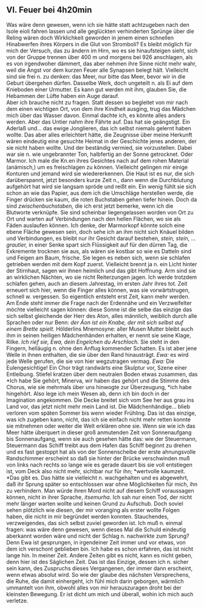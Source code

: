 ## VI. Feuer bei 4h20min
Was wäre denn gewesen, wenn ich sie hätte statt achtzugeben nach den Isole eioli fahren lassen und alle geglückten verhinderten Sprünge über die Reling wären doch Wirklichkeit geworden in jenem einen schnellen Hinabwerfen ihres Körpers in die Glut von Stromboli? Es bleibt möglich für mich der Versuch, das zu ändern im Hirn, wo es sie hinaufsteigen sieht, sich von der Gruppe trennen über 400 m und morgens bei 926 anschlagen, als es von irgendwoher dämmert, das aber nehmen ihre Sinne nicht mehr wahr, weil die Angst vor dem kurzen Feuer alle Synapsen belegt hält. Vielleicht sind sie frei n. zu denken: das Meer, nur bitte das Meer, bevor wir in die Geburt übergehen dürfen. Dasselbe Werk, doch ungeteilt n. als Ei auf dem Knieboden einer Urmutter. Es kann gut werden mit ihm, glauben Sie, die Hebammen der Lüfte haben ein Auge darauf.    
 Aber ich brauche nicht zu fragen. Statt dessen so begleitet von mir nach dem einen wichtigen Ort, von dem ihre Kindheit ausging, trug das Mädchen mich über das Wasser davon. Einmal dachte ich, es könnte alles anders werden. Aber das Untier nahm ihre Fährte auf. Das hat sie geängstigt. Ein Aderlaß und... das ewige Jonglieren, das ich selbst niemals gelernt haben wollte. Das aber alles erleichtert hätte, die Zeugnisse über meine Herkunft wären eindeutig eine gesuchte Heimat in der Geschichte jenes anderen, der sie nicht haben wollte. Und der beständig vermied, sie vorzustellen. Dabei war sie n. wie ungebrannter Ton, halbfertig an der Sonne getrocknet. Oder Marmor. Ich male die Kn.en ihres Gesichtes nach auf dem rohen Material (anämisch,) um es freischlagen zu können. Vielleicht gelingen mir einige Konturen und jemand wird sie wiedererkennen. Die Haut ist es nur, die sich darüberspannt, jetzt besonders kurze Zeit n., dann wenn die Durchblutung aufgehört hat wird sie langsam spröde und reißt ein. Ein wenig fühlt sie sich schon an wie das Papier, aus dem ich die Umschläge herstellen werde, die Finger drücken sie kaum, die roten Buchstaben gehen tiefer hinein. Doch da sind *zwischenbuchstaben,* die ich erst jetzt bemerke, wenn ich die Blutworte verknüpfe. Sie sind scheinbar liegengelassen worden von Ort zu Ort und warten auf Verbindungen nach den hellen Flächen, wo sie als Fäden auslaufen können. Ich denke, der Marmorkopf könnte solch eine ebene Fläche gewesen sein, doch sehe ich an ihm nicht sich Knäuel bilden und Verbindungen, es bleibt nur ihr Gesicht darauf bestehen, *stein, stein*, ... *grautier,* in einer Senke spart sich Flüssigkeit auf für den dürren Tag, die Exkremente trocknen sie aus, als wären sie kostbar so wie es Datteln sind und Feigen am Baum, frische. Sie legen es neben sich, wenn sie schlafen getrieben werden mit dem Kopf zuerst. Vielleicht brennt ja n. ein Licht hinter der Stirnhaut, sagen wir ihnen heimlich und das gibt Hoffnung. Arm sind sie an wirklichen Nächten, wo sie nicht Reiterzungen jagen. Ich werde trotzdem schlafen gehen, auch an diesem Jahrestag, im ersten Jahr ihres tot. Zeit erneuert sich hier, wenn die Finger alles können, was sie vorwärtstrugen, schnell w. vergessen. So eigentlich entsteht erst Zeit, kann mehr werden. Am Ende steht immer die Frage nach der Erdennähe und ein Verzweifelter möchte vielleicht sagen können: diese Sonne ist die selbe das einzige das sich selbst gleichende der Herr des Aton, alles männlich, weiblich durch alle Sprachen oder nur Benn: *der Äon ist ein Knabe, der mit sich selbst auf einem Brette spielt.* Hölderlins Mnemosyne: aller Musen Mutter bleibt auch ihm in seinen heiligen Mädchenhänden erhalten, er nennt sie seine Klage, Rilke. *Ich rief sie, Ewa, dein Engelchen du Arschloch.* Sie steht in den Fingern, helläugig n. ohne den Anflug kommender Schatten. Es ist aber jene Welle in ihnen enthalten, die sie über den Rand hinausträgt. *Ewa:* es wird jede Welle gerufen, die sie von hier wegzutragen vermag. *Ewa:* Die Eulengesichtige! Ein Chor trägt randwärts eine Skulptur vor, Szene einer Entleibung. Stiefel kratzen über dem neutralen Boden etwas zusammen, das   
*Ich habe Sie gehört, Minerva, wir haben das gehört und die Stimme des Chorus, wie sie mehrmals über uns hinwogte zur Überzeugung, *ich habe hingehört. Also lege ich mein Wesen ab, denn ich bin doch in der Imagination angekommen. Die Decke breitet sich vom See her aus grau ins Land vor, das jetzt nicht mehr mein Land ist. Die Mädchenhändige... blieb verloren vom späten Sommer bis wenn wieder Frühling. Das ist das einzige, was ich zugeben kann, nicht, das ich sie einfach nicht mehr retten konnte sie mitnehmen oder weiter die Welt erklären ohne sie. Wenn sie wie ich das Meer hätte überquert in dieser groß anmutenden Zeit von Sonnenaufgang bis Sonnenaufgang, wenn sie auch gesehen hätte das: wie der Steuermann, Steuermann das Schiff treibt aus dem Hafen das Schiff beginnt zu drehen und es fast gestoppt hat als von der Sonnenscheibe der erste ahnungsvolle Randschimmer erscheint so daß sie hinter der Brücke verschwinden muß von links nach rechts so lange wie es gerade dauert bis sie voll entstiegen ist, vom Deck also nicht mehr, sichtbar nur für ihn; *wertvolle kaumzeit. *Das gibt es. Das hätte sie vielleicht n. wachgehalten und es abgewehrt, daß ihr Sprung später so entschlossen war ohne Möglichkeiten für mich, ihn zu verhindern. Man würde ihren Mord nicht auf diesem Schiff voraussagen können, nicht in ihrer Sprache, *itsemurha*. Ich sah nur einen Tod, der nicht mehr länger warten wollte und keinen Grund zu Aufschub. Doch soviel sehen plötzlich wie diesen, der mir voranging als erster wollte Folgen haben, die nicht in mir begründet werden konnten. Stauchendes, verzweigendes, das sich selbst zuviel geworden ist. Ich muß n. einmal fragen: was wäre denn gewesen, wenn dieses Mal die Schuld eindeutig aberkannt worden wäre und nicht der Schlag n. nachwirkte zum Sprung? Denn Ewa ist gesprungen, in irgendeiner Zeit immer und vor etwas, von dem ich verschont geblieben bin. Ich habe es schon erfahren, das ist nicht lange hin. In meiner Zeit. Andere Zeiten gibt es nicht, kann es nicht geben, denn hier ist des Säglichen Zeit. Das ist das Einzige, dessen ich n. sicher sein kann, des Zuspruchs dieses Vergangenen, der immer dann erscheint, wenn etwas absolut wird. So wie der glaube des nächsten Versprechens, die Ruhe, die damit einhergeht, ich fühl mich darin geborgen, wärmlich ummantelt von ihm, obwohl alles von mir herauszuragen droht bei der kleinsten Bewegung. Er ist dicht um mich und überall, wohin ich mich auch verletze.    
